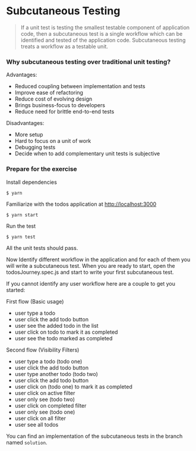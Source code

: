 # Subcutaneous Testing

> If a unit test is testing the smallest testable component of application code, then a subcutaneous test is a single workflow which can be identified and tested of the application code. Subcutaneous testing treats a workflow as a testable unit.

### Why subcutaneous testing over traditional unit testing?

Advantages:
* Reduced coupling between implementation and tests
* Improve ease of refactoring
* Reduce cost of evolving design
* Brings business-focus to developers
* Reduce need for brittle end-to-end tests

Disadvantages:
* More setup
* Hard to focus on a unit of work
* Debugging tests
* Decide when to add complementary unit tests is subjective

### Prepare for the exercise

Install dependencies
```
$ yarn
```

Familiarize with the todos application at [http://localhost:3000](http://localhost:3000)
```
$ yarn start
```

Run the test
```
$ yarn test
```
All the unit tests should pass.

Now Identify different workflow in the application and for each of them you will write a subcutaneous test.
When you are ready to start, open the todosJourney.spec.js and start to write your first subcutaneous test.

If you cannot identify any user workflow here are a couple to get you started:

First flow (Basic usage)
- user type a todo
- user click the add todo button
- user see the added todo in the list
- user click on todo to mark it as completed
- user see the todo marked as completed

Second flow (Visibility Filters)
- user type a todo (todo one)
- user click the add todo button
- user type another todo (todo two)
- user click the add todo button
- user click on (todo one) to mark it as completed
- user click on active filter
- user only see (todo two)
- user click on completed filter
- user only see (todo one)
- user click on all filter
- user see all todos

You can find an implementation of the subcutaneous tests in the branch named `solution`.
